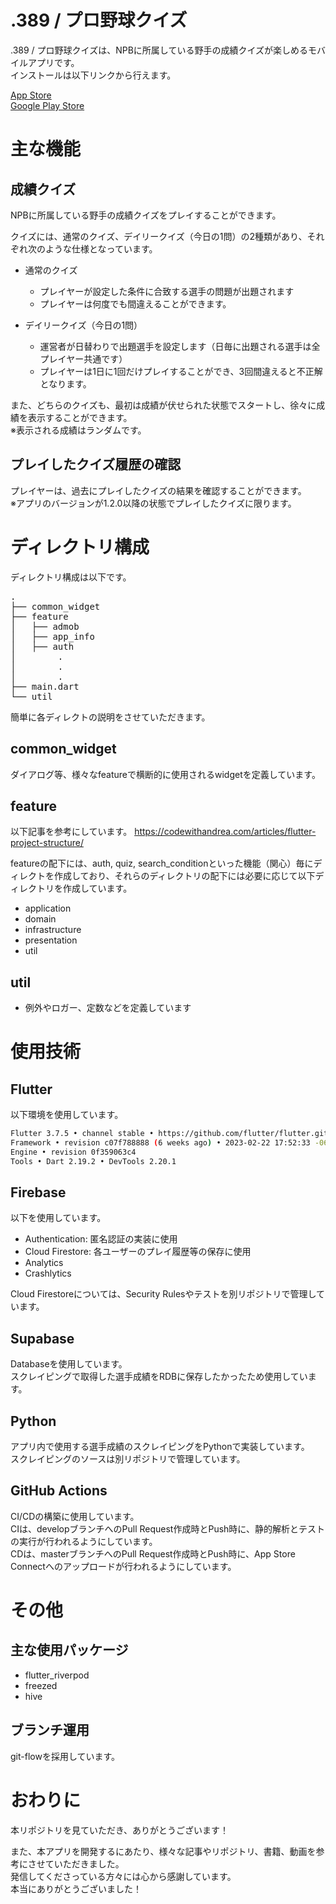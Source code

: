 # .389 / プロ野球クイズ

.389 / プロ野球クイズは、NPBに所属している野手の成績クイズが楽しめるモバイルアプリです。  
インストールは以下リンクから行えます。

[App Store](https://apps.apple.com/jp/app/1668555651)  
[Google Play Store](https://play.google.com/store/apps/details?id=com.toda.baseball_quiz_app)

# 主な機能

## 成績クイズ

NPBに所属している野手の成績クイズをプレイすることができます。  

クイズには、通常のクイズ、デイリークイズ（今日の1問）の2種類があり、それぞれ次のような仕様となっています。

- 通常のクイズ
  - プレイヤーが設定した条件に合致する選手の問題が出題されます
  - プレイヤーは何度でも間違えることができます。

- デイリークイズ（今日の1問）
  - 運営者が日替わりで出題選手を設定します（日毎に出題される選手は全プレイヤー共通です）
  - プレイヤーは1日に1回だけプレイすることができ、3回間違えると不正解となります。

また、どちらのクイズも、最初は成績が伏せられた状態でスタートし、徐々に成績を表示することができます。  
※表示される成績はランダムです。

<!-- TODO gifをはる -->

## プレイしたクイズ履歴の確認

プレイヤーは、過去にプレイしたクイズの結果を確認することができます。  
※アプリのバージョンが1.2.0以降の状態でプレイしたクイズに限ります。

<!-- TODO gifをはる -->

# ディレクトリ構成

ディレクトリ構成は以下です。

<pre>
.
├── common_widget
├── feature
│   ├── admob
│   ├── app_info
│   ├── auth
│        .
│        .
│        .        
├── main.dart
└── util
</pre>

簡単に各ディレクトの説明をさせていただきます。

## common_widget

ダイアログ等、様々なfeatureで横断的に使用されるwidgetを定義しています。  

## feature

以下記事を参考にしています。
https://codewithandrea.com/articles/flutter-project-structure/

featureの配下には、auth, quiz, search_conditionといった機能（関心）毎にディレクトを作成しており、それらのディレクトリの配下には必要に応じて以下ディレクトリを作成しています。

- application
- domain
- infrastructure
- presentation
- util

## util

- 例外やロガー、定数などを定義しています

# 使用技術

## Flutter

以下環境を使用しています。

```sh
Flutter 3.7.5 • channel stable • https://github.com/flutter/flutter.git
Framework • revision c07f788888 (6 weeks ago) • 2023-02-22 17:52:33 -0600
Engine • revision 0f359063c4
Tools • Dart 2.19.2 • DevTools 2.20.1
```

## Firebase

以下を使用しています。  

- Authentication: 匿名認証の実装に使用
- Cloud Firestore: 各ユーザーのプレイ履歴等の保存に使用
- Analytics
- Crashlytics

Cloud Firestoreについては、Security Rulesやテストを別リポジトリで管理しています。

## Supabase

Databaseを使用しています。  
スクレイピングで取得した選手成績をRDBに保存したかったため使用しています。

## Python

アプリ内で使用する選手成績のスクレイピングをPythonで実装しています。  
スクレイピングのソースは別リポジトリで管理しています。

## GitHub Actions

CI/CDの構築に使用しています。  
CIは、developブランチへのPull Request作成時とPush時に、静的解析とテストの実行が行われるようにしています。  
CDは、masterブランチへのPull Request作成時とPush時に、App Store Connectへのアップロードが行われるようにしています。

# その他

## 主な使用パッケージ

- flutter_riverpod
- freezed
- hive

## ブランチ運用

git-flowを採用しています。

# おわりに

本リポジトリを見ていただき、ありがとうございます！  

また、本アプリを開発するにあたり、様々な記事やリポジトリ、書籍、動画を参考にさせていただきました。  
発信してくださっている方々には心から感謝しています。  
本当にありがとうございました！
